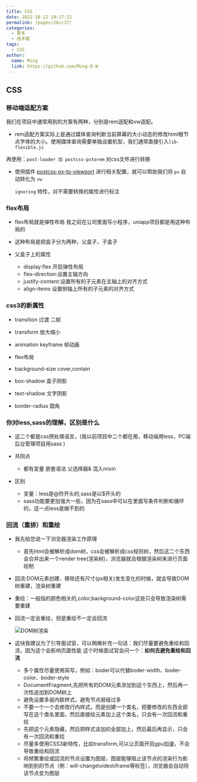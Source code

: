 ```yaml
---
title: CSS
date: 2022-10-22 19:17:22
permalink: /pages/26cc37/
categories:
  - 更多
  - 技术面
tags:
  - CSS
author: 
  name: Ming
  link: https://github.com/Ming-D-W
---
```




## CSS

### 移动端适配方案

我们在项目中通常用到的方案有两种，分别是rem适配和vw适配。

- rem适配方案实际上是通过媒体查询判断当前屏幕的大小动态的修改html根节点字体的大小。使用媒体查询需要单独设置机型，我们通常直接引入`lib-flexible.js`

再使用：`post-loader 加 postcss-pxtorem` 对css文件进行转换

- 使用插件 [postcss-px-to-viewport](https://link.juejin.cn/?target=https%3A%2F%2Fgithub.com%2Fevrone%2Fpostcss-px-to-viewport%2Fblob%2Fmaster%2FREADME_CN.md) 进行相关配置，就可以帮助我们将 `px` 自动转化为 `vw`

  `ignoring` 特性，对不需要转换的属性进行标注



### flex布局

- flex布局就是弹性布局 我之前在公司里面写小程序，uniapp项目都是用这种布局的

- 这种布局是把盒子分为两种，父盒子，子盒子

- 父盒子上的属性
  - display:flex 开启弹性布局
  - flex-direction:设置主轴方向
  - justify-content:设置所有的子元素在主轴上的对齐方式
  - align-items 设置侧轴上所有的子元素的对齐方式


### css3的新属性

- transition 过渡 二帧

- transform 放大缩小

- animation keyframe 帧动画

- flex布局

- background-size cover,contain

- box-shadow 盒子阴影

- text-shadow 文字阴影

- border-radius 圆角


### 你对less,sass的理解，区别是什么

- 这二个都是css预处理语言，(我以前项目中二个都在用，移动端用less，PC端后台管理项目用sass )

- 共同点
  - 都有变量 嵌套语法 父选择器& 混入mixin

- 区别
  - 变量：less是@符开头的,sass是以$开头的
  - sass功能要更加强大一些，因为在sass中可以在里面写条件判断和循环的，这一点less是做不到的

### 回流（重排）和重绘

- 我先给您说一下浏览器渲染工作原理 
  - 首先html会被解析成dom树，css会被解析成css规则树，然后这二个东西会合并出来一个render tree(渲染树)，浏览器就会根据渲染树来进行页面绘制
  
- 回流:DOM元素创建、移除还有尺寸(px相关)发生变化的时候，就会导致DOM树重建，渲染树重建 

- 重绘：一般指的颜色相关的,color,background-color这些只会导致渲染树需要重建 

- 回流一定会重绘，但是重绘不一定会回流 

  ![DOM树渲染](https://photo-album-1314189846.cos.ap-shanghai.myqcloud.com/202304072028450.png) 

- 这块我建议为了引导面试官，可以稍微补充一句话：我们尽量要避免重绘和回流，因为这个会影响页面性能 这个时候面试官会问一个：**如何去避免重绘和回流**

  - 多个属性尽量使用简写，例如：boder可以代替boder-width、boder-color、boder-style
  - DocumentFragment,先把所有的DOM元素添加到这个东西上，然后再一次性追加到DOM树上
  - 避免设置多层内联样式，避免节点层级过多
  - 不要一个一个去修改行内样式，而是创建一个类名，把要修改的东西全部写在这个类名里面，然后直接给元素加上这个类名，只会有一次回流和重绘
  - 先把这个元素隐藏，然后把样式该加的全部加上，然后最后再显示，只会有一次回流和重绘
  - 尽量多使用CSS3新特性，比如transform,可以让页面开启gpu加速，不会导致重绘和回流
  - 将频繁重绘或回流的节点设置为图层，图层能够阻止该节点的渲染行为影响到别的节点（例：will-change\video\iframe等标签），浏览器会自动将该节点变为图层

